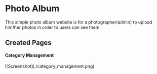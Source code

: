 # Photo Album
This simple photo album website is for a photographer(admin) to upload him/her photos in order to users can see them.
<h2>Created Pages</h2>




<h4>Category Management</h4>
![Screenshot](./category_management.png)



